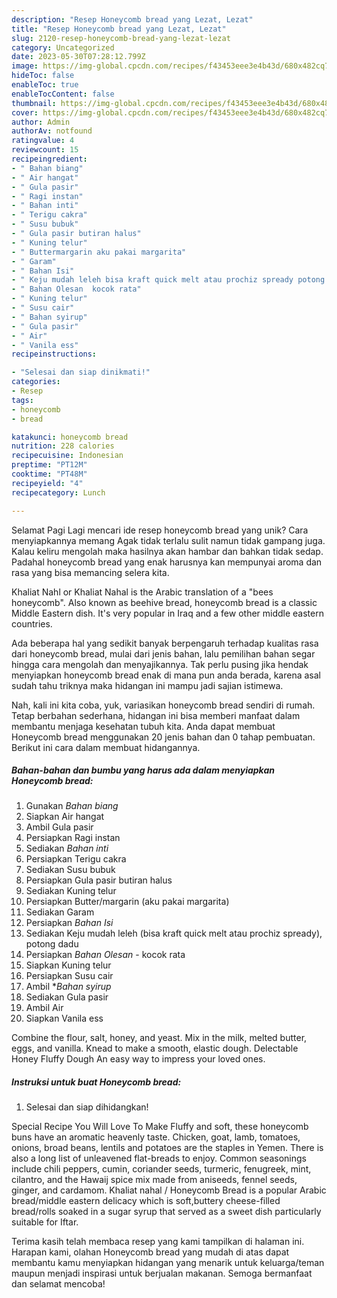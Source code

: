 ```yaml
---
description: "Resep Honeycomb bread yang Lezat, Lezat"
title: "Resep Honeycomb bread yang Lezat, Lezat"
slug: 2120-resep-honeycomb-bread-yang-lezat-lezat
category: Uncategorized
date: 2023-05-30T07:28:12.799Z
image: https://img-global.cpcdn.com/recipes/f43453eee3e4b43d/680x482cq70/honeycomb-bread-foto-resep-utama.jpg
hideToc: false
enableToc: true
enableTocContent: false
thumbnail: https://img-global.cpcdn.com/recipes/f43453eee3e4b43d/680x482cq70/honeycomb-bread-foto-resep-utama.jpg
cover: https://img-global.cpcdn.com/recipes/f43453eee3e4b43d/680x482cq70/honeycomb-bread-foto-resep-utama.jpg
author: Admin
authorAv: notfound
ratingvalue: 4
reviewcount: 15
recipeingredient:
- " Bahan biang"
- " Air hangat"
- " Gula pasir"
- " Ragi instan"
- " Bahan inti"
- " Terigu cakra"
- " Susu bubuk"
- " Gula pasir butiran halus"
- " Kuning telur"
- " Buttermargarin aku pakai margarita"
- " Garam"
- " Bahan Isi"
- " Keju mudah leleh bisa kraft quick melt atau prochiz spready potong dadu"
- " Bahan Olesan  kocok rata"
- " Kuning telur"
- " Susu cair"
- " Bahan syirup"
- " Gula pasir"
- " Air"
- " Vanila ess"
recipeinstructions:

- "Selesai dan siap dinikmati!"
categories:
- Resep
tags:
- honeycomb
- bread

katakunci: honeycomb bread 
nutrition: 228 calories
recipecuisine: Indonesian
preptime: "PT12M"
cooktime: "PT48M"
recipeyield: "4"
recipecategory: Lunch

---
```



Selamat Pagi Lagi mencari ide resep honeycomb bread yang unik? Cara menyiapkannya memang Agak tidak terlalu sulit namun tidak gampang juga. Kalau keliru mengolah maka hasilnya akan hambar dan bahkan tidak sedap. Padahal honeycomb bread yang enak harusnya kan mempunyai aroma dan rasa yang bisa memancing selera kita.


Khaliat Nahl or Khaliat Nahal is the Arabic translation of a &#34;bees honeycomb&#34;. Also known as beehive bread, honeycomb bread is a classic Middle Eastern dish. It&#39;s very popular in Iraq and a few other middle eastern countries.

Ada beberapa hal yang sedikit banyak berpengaruh terhadap kualitas rasa dari honeycomb bread, mulai dari jenis bahan, lalu pemilihan bahan segar hingga cara mengolah dan menyajikannya. Tak perlu pusing jika hendak menyiapkan honeycomb bread enak di mana pun anda berada, karena asal sudah tahu triknya maka hidangan ini mampu jadi sajian istimewa.


Nah, kali ini kita coba, yuk, variasikan honeycomb bread sendiri di rumah. Tetap berbahan sederhana, hidangan ini bisa memberi manfaat dalam membantu menjaga kesehatan tubuh kita. Anda dapat membuat Honeycomb bread menggunakan 20 jenis bahan dan 0 tahap pembuatan. Berikut ini cara dalam membuat hidangannya.

<!--inarticleads1-->

##### Bahan-bahan dan bumbu yang harus ada dalam menyiapkan Honeycomb bread:

1. Gunakan  *Bahan biang*
1. Siapkan  Air hangat
1. Ambil  Gula pasir
1. Persiapkan  Ragi instan
1. Sediakan  *Bahan inti*
1. Persiapkan  Terigu cakra
1. Sediakan  Susu bubuk
1. Persiapkan  Gula pasir butiran halus
1. Sediakan  Kuning telur
1. Persiapkan  Butter/margarin (aku pakai margarita)
1. Sediakan  Garam
1. Persiapkan  *Bahan Isi*
1. Sediakan  Keju mudah leleh (bisa kraft quick melt atau prochiz spready), potong dadu
1. Persiapkan  *Bahan Olesan* - kocok rata
1. Siapkan  Kuning telur
1. Persiapkan  Susu cair
1. Ambil  **Bahan syirup*
1. Sediakan  Gula pasir
1. Ambil  Air
1. Siapkan  Vanila ess


Combine the flour, salt, honey, and yeast. Mix in the milk, melted butter, eggs, and vanilla. Knead to make a smooth, elastic dough. Delectable Honey Fluffy Dough An easy way to impress your loved ones. 

<!--inarticleads2-->

##### Instruksi untuk buat Honeycomb bread:


1. Selesai dan siap dihidangkan!

Special Recipe You Will Love To Make Fluffy and soft, these honeycomb buns have an aromatic heavenly taste. Chicken, goat, lamb, tomatoes, onions, broad beans, lentils and potatoes are the staples in Yemen. There is also a long list of unleavened flat-breads to enjoy. Common seasonings include chili peppers, cumin, coriander seeds, turmeric, fenugreek, mint, cilantro, and the Hawaij spice mix made from aniseeds, fennel seeds, ginger, and cardamom. Khaliat nahal / Honeycomb Bread is a popular Arabic bread/middle eastern delicacy which is soft,buttery cheese-filled bread/rolls soaked in a sugar syrup that served as a sweet dish particularly suitable for Iftar. 

Terima kasih telah membaca resep yang kami tampilkan di halaman ini. Harapan kami, olahan Honeycomb bread yang mudah di atas dapat membantu kamu menyiapkan hidangan yang menarik untuk keluarga/teman maupun menjadi inspirasi untuk berjualan makanan. Semoga bermanfaat dan selamat mencoba!

